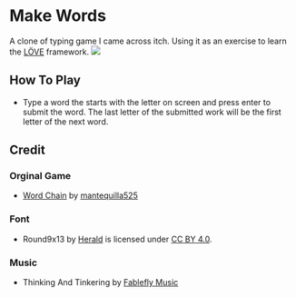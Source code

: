 # Make Words

A clone of typing game I came across itch. Using it as an exercise to learn the [LÖVE](https://love2d.org/) framework. 
![](https://github.com/sugarvoid/make-words/blob/master/promo/gameplay.gif)

## How To Play

- Type a word the starts with the letter on screen and press enter to submit the word. The last letter of the submitted work will be the first letter of the next word. 

## Credit

### Orginal Game
- [Word Chain](https://mantequilla525.itch.io/word-chain) by [mantequilla525](https://mantequilla525.itch.io/)

### Font
- Round9x13 by [Herald](https://he.rald.fr/fonts) is licensed under [CC BY 4.0](https://creativecommons.org/licenses/by/4.0/).

### Music 
- Thinking And Tinkering by [Fablefly Music](https://fablefly-music.itch.io/)

